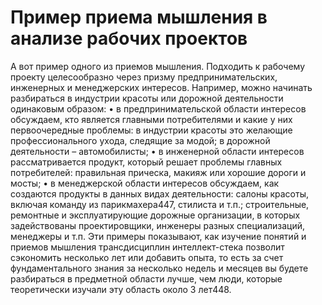 # Пример приема мышления в анализе рабочих проектов

А вот пример одного из приемов мышления. Подходить к рабочему проекту целесообразно через призму предпринимательских, инженерных и менеджерских интересов. Например, можно начинать разбираться в индустрии красоты или дорожной деятельности одинаковым образом:
• в предпринимательской области интересов обсуждаем, кто является главными потребителями и какие у них первоочередные проблемы: в индустрии красоты это желающие профессионального ухода, следящие за модой; в дорожной деятельности – автомобилисты;
• в инженерной области интересов рассматривается продукт, который решает проблемы главных потребителей: правильная прическа, макияж или хорошие дороги и мосты;
• в менеджерской области интересов обсуждаем, как создаются продукты в данных видах деятельности: салоны красоты, включая команду из парикмахера447, стилиста и т.п.; строительные, ремонтные и эксплуатирующие дорожные организации, в которых задействованы проектировщики, инженеры разных специализаций, менеджеры и т.п.
Эти примеры показывают, как изучение понятий и приемов мышления трансдисциплин интеллект-стека позволит сэкономить несколько лет или добавить опыта, то есть за счет фундаментального знания за несколько недель и месяцев вы будете разбираться в предметной области лучше, чем люди, которые теоретически изучали эту область около 3 лет448.
